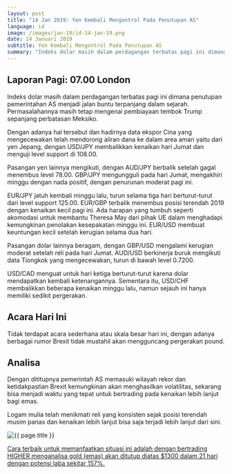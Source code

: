 ```yaml
---
layout: post
title: "14 Jan 2019: Yen Kembali Mengontrol Pada Penutupan AS"
language: id
image: /images/jan-19/id-14-jan-19.png
date: 14 Januari 2019
subtitle: Yen Kembali Mengontrol Pada Penutupan AS
summary: "Indeks dolar masih dalam perdagangan terbatas pagi ini dimana penutupan pemerintahan AS menjadi jalan buntu terpanjang dalam sejarah. Permasalahannya masih tetap mengenai pembiayaan tembok Trump sepanjang perbatasan Meksiko"
---
```

## Laporan Pagi: 07.00 London

Indeks dolar masih dalam perdagangan terbatas pagi ini dimana penutupan pemerintahan AS menjadi jalan buntu terpanjang dalam sejarah. Permasalahannya masih tetap mengenai pembiayaan tembok Trump sepanjang perbatasan Meksiko.

Dengan adanya hal tersebut dan hadirnya data ekspor Cina yang mengecewakan telah mendorong aliran dana ke dalam area aman yaitu dari yen Jepang, dengan USD/JPY membalikkan kenaikan hari Jumat dan menguji level support di 108.00.

Pasangan yen lainnya mengikuti, dengan AUD/JPY berbalik setelah gagal menembus level 78.00. GBP/JPY mengungguli pada hari Jumat, mengakhiri minggu dengan nada positif, dengan penurunan moderat pagi ini.

EUR/JPY jatuh kembali minggu lalu, turun selama tiga hari berturut-turut dari level support 125.00. EUR/GBP terbalik menembus posisi terendah 2019 dengan kenaikan kecil pagi ini. Ada harapan yang tumbuh seperti akomodasi untuk membantu Theresa May dari pihak UE dalam menghadapi kemungkinan penolakan kesepakatan minggu ini. EUR/USD membuat keuntungan kecil setelah kerugian selama dua hari.

Pasangan dolar lainnya beragam, dengan GBP/USD mengalami kerugian moderat setelah reli pada hari Jumat. AUD/USD berkinerja buruk mengikuti data Tiongkok yang mengecewakan, turun di bawah level 0.7200.

USD/CAD menguat untuk hari ketiga berturut-turut karena dolar mendapatkan kembali ketenangannya. Sementara itu, USD/CHF membalikkan beberapa kenaikan minggu lalu, namun sejauh ini hanya memiliki sedikit pergerakan.

## Acara Hari Ini

Tidak terdapat acara sederhana atau skala besar hari ini, dengan adanya berbagai rumor Brexit tidak mustahil akan mengguncang pergerakan pound.

## Analisa

Dengan dititupnya pemerintah AS memasuki wilayah rekor dan ketidakpastian Brexit kemungkinan akan menghasilkan volatilitas, sekarang bisa menjadi waktu yang tepat untuk bertrading pada kenaikan lebih lanjut bagi emas.

Logam mulia telah menikmati reli yang konsisten sejak posisi terendah musim panas dan kenaikan lebih lanjut bisa saja terjadi lebih lanjut dari sini.

<img src="{{ site.url }}/images/jan-19/id-14-jan-19.png" alt="{{ page.title }}" title="{{ page.title }}">

<a href="%LINK%%?currency=USD&market=commodities&underlying=frxXAUUSD&formname=higherlower&duration_amount=21&duration_units=d&amount=10&amount_type=stake&expiry_type=duration&barrier=1300" target="_blank" rel="noopener noreferrer nofollow">Cara terbaik untuk memanfaatkan situasi ini adalah dengan bertrading HIGHER menganalisa gold (emas) akan ditutup diatas $1300 dalam 21 hari dengan potensi laba sekitar 157%.</a>
